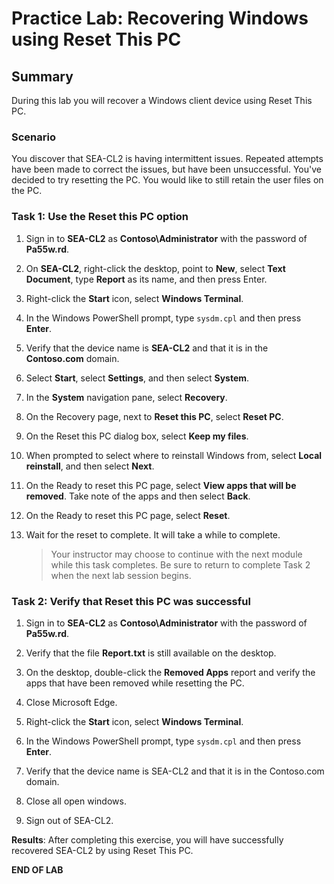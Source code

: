 # Practice Lab: Recovering Windows using Reset This PC

## Summary

During this lab you will recover a Windows client device using Reset This PC.

### Scenario

You discover that SEA-CL2 is having intermittent issues. Repeated attempts have been made to correct the issues, but have been unsuccessful. You've decided to try resetting the PC. You would like to still retain the user files on the PC.

### Task 1: Use the Reset this PC option

1. Sign in to **SEA-CL2** as **Contoso\\Administrator** with the password of **Pa55w.rd**.

2. On **SEA-CL2**, right-click the desktop, point to **New**, select **Text Document**, type **Report** as its name, and then press Enter.

3. Right-click the **Start** icon, select **Windows Terminal**.

4. In the Windows PowerShell prompt, type `sysdm.cpl` and then press **Enter**.

5. Verify that the device name is **SEA-CL2** and that it is in the **Contoso.com** domain.

6. Select **Start**, select **Settings**, and then select **System**.

7. In the **System** navigation pane, select **Recovery**.

8. On the Recovery page, next to **Reset this PC**, select **Reset PC**.

9. On the Reset this PC dialog box, select **Keep my files**.

10. When prompted to select where to reinstall Windows from, select **Local reinstall**, and then select **Next**.

11. On the Ready to reset this PC page, select **View apps that will be removed**. Take note of the apps and then select **Back**.

12. On the Ready to reset this PC page, select **Reset**.

13. Wait for the reset to complete. It will take a while to complete.

    > Your instructor may choose to continue with the next module while this task completes. Be sure to return to complete Task 2 when the next lab session begins.

### Task 2: Verify that Reset this PC was successful

1. Sign in to **SEA-CL2** as **Contoso\\Administrator** with the password of **Pa55w.rd**.

2. Verify that the file **Report.txt** is still available on the desktop.

3. On the desktop, double-click the **Removed Apps** report and verify the apps that have been removed while resetting the PC.

4. Close Microsoft Edge.

5. Right-click the **Start** icon, select **Windows Terminal**.

6. In the Windows PowerShell prompt, type `sysdm.cpl` and then press **Enter**.

7. Verify that the device name is SEA-CL2 and that it is in the Contoso.com domain.

8. Close all open windows.

9. Sign out of SEA-CL2.

**Results**: After completing this exercise, you will have successfully recovered SEA-CL2 by using Reset This PC.

**END OF LAB**
